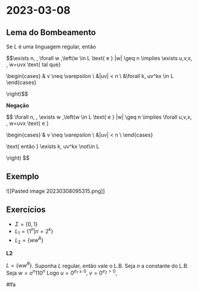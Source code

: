 # 2023-03-08

## Lema do Bombeamento

Se $L$ é uma linguagem regular, então 

$$\exists n, \, \forall w \,\left(w \in L \text{ e } |w| \geq n \implies \exists u,v,x, \, w=uvx \text{ tal que} 

\begin{cases} 
& v \neq \varepsilon \\
&|uv| < n \\
&\forall k, uv^kx \in L
\end{cases}

\right)$$

**Negação**

$$
\forall n, \, \exists w \,\left(w \in L \text{ e } |w| \geq n \implies \forall u,v,x, \, w=uvx \text{ e } 

\begin{cases} 
& v \neq \varepsilon \\
&|uv| < n \\
\end{cases}

\text{ então } \exists k, uv^kx \not\in L

\right)
$$

## Exemplo

![[Pasted image 20230308095315.png]]

## Exercícios

- $\Sigma = \{0,1\}$
- $L_1 = \{1^n | n = 2^k\}$
- $L_2 = \{ww^R\}$

**L2**

$L=\{ww^R\}$. Suponha $L$ regular, então vale o L.B. 
Seja $n$ a constante do L.B.
Seja $w = o^n110^n$
Logo $u = 0^{e_1 \geq 0}$, $v=0^{e_2 > 0}$, 


#lfa